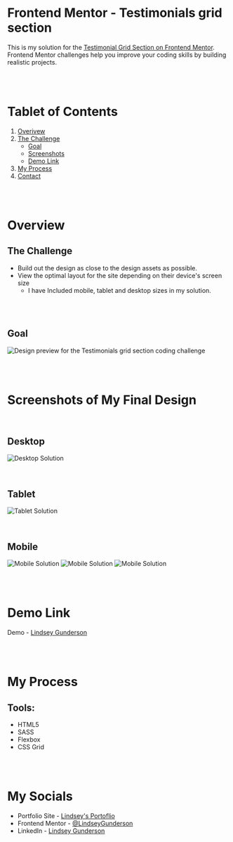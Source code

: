 # Frontend Mentor - Testimonials grid section

This is my solution for the [Testimonial Grid Section on Frontend Mentor](https://www.frontendmentor.io/challenges/testimonials-grid-section-Nnw6J7Un7). Frontend Mentor challenges help you improve your coding skills by building realistic projects.

<br> <br> 

# Tablet of Contents
<!-- TABLE OF CONTENTS -->

  <ol>
    <li>
      <a href="#overview">Overivew</a>
    </li>
    <li>
      <a href="#the-challenge">The Challenge</a>
      <ul>
        <li><a href="#goal">Goal</a></li>
        <li><a href="#screenshots">Screenshots</a></li>
        <li><a href="#demo-link">Demo Link</a></li>
      </ul>
    </li>
        <li><a href="#my-process">My Process</a></li>
    <li><a href="#my-socials">Contact</a></li>
  </ol>
<br> <br> 

# Overview

## The Challenge

- Build out the design as close to the design assets as possible.
- View the optimal layout for the site depending on their device's screen size
    - I have Included mobile, tablet and desktop sizes in my solution.

<br> <br> 

## Goal
![Design preview for the Testimonials grid section coding challenge](./design/desktop-preview.jpg)

<br> <br>

# Screenshots of My Final Design

<br>

## Desktop
![Desktop Solution](./screenshots/Desktop_V.jpg)

<br>


## Tablet
![Tablet Solution](./screenshots/tablet_v.jpg)

<br>


## Mobile
![Mobile Solution](./screenshots/mobile_v1.jpg) 
![Mobile Solution](./screenshots/mobile_v2.jpg) 
![Mobile Solution](./screenshots/mobile_v3.jpg)

<br>
<br>


# Demo Link
Demo - [Lindsey Gunderson ](https://lindseygunderson.github.io/Frontend-Mentor-complete/testimonials-grid-section/) 

<br>
<br>


# My Process
## Tools:
- HTML5
- SASS
- Flexbox 
- CSS Grid

<br>
<br>


# My Socials
- Portfolio Site - [Lindsey's Portoflio ](https://lindseygunderson.ca)
- Frontend Mentor - [@LindseyGunderson ](https://www.frontendmentor.io/profile/LindseyGunderson) 
- LinkedIn -  [Lindsey Gunderson ](https://www.linkedin.com/in/lindsey-gunderson/) 

